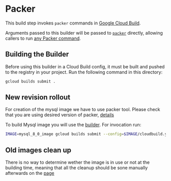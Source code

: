 # Packer

This build step invokes `packer` commands in [Google Cloud Build][cloud-build].

Arguments passed to this builder will be passed to [`packer`][packer] directly, allowing callers to
run [any Packer command][packer-commands].

[cloud-build]: https://cloud.google.com/cloud-build

[packer]: https://www.packer.io

[packer-commands]: https://www.packer.io/docs/commands

## Building the Builder

Before using this builder in a Cloud Build config, it must be built and pushed to the registry in
your project. Run the following command in this directory:

```bash
gcloud builds submit .
```

## New revision rollout

For creation of the mysql image we have to use packer tool.
Please check that you are using desired version of packer,
[details][packer_builder]

To build Mysql image you will use the [builder][mysql_image_builder]. For invocation
run:

```bash
IMAGE=mysql_8_0_image gcloud builds submit --config=$IMAGE/cloudbuild.yaml $IMAGE
```

[packer_builder]: README.md
[mysql_image_builder]: /mysql_8_0_image/README.md

## Old images clean up

There is no way to determine wether the image is in use or not at the building time,
meaning that all the cleanup should be sone manually afterwards on the [page][images]

[images]: https://console.cloud.google.com/compute/images?tab=images&project=my-awesome-project
